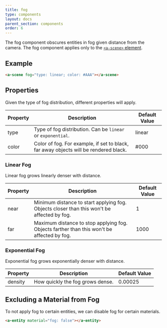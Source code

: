 ```yaml
---
title: fog
type: components
layout: docs
parent_section: components
order: 6
---
```


The fog component obscures entities in fog given distance from the camera. The fog component applies only to the [`<a-scene>` element][scene].

## Example

```html
<a-scene fog="type: linear; color: #AAA"></a-scene>
```

## Properties

Given the type of fog distribution, different properties will apply.

| Property | Description                                                                          | Default Value |
|----------|--------------------------------------------------------------------------------------|---------------|
| type     | Type of fog distribution. Can be `linear` or `exponential`.                          | linear        |
| color    | Color of fog. For example, if set to black, far away objects will be rendered black. | #000          |

### Linear Fog

Linear fog grows linearly denser with distance.

| Property | Description                                                                                | Default Value |
|----------|--------------------------------------------------------------------------------------------|---------------|
| near     | Minimum distance to start applying fog. Objects closer than this won't be affected by fog. | 1             |
| far      | Maximum distance to stop applying fog. Objects farther than this won't be affected by fog. | 1000          |

### Exponential Fog

Exponential fog grows exponentially denser with distance.

| Property | Description                      | Default Value |
|----------|----------------------------------|---------------|
| density  | How quickly the fog grows dense. | 0.00025       |

## Excluding a Material from Fog

To not apply fog to certain entities, we can disable fog for certain materials.

```html
<a-entity material="fog: false"></a-entity>
```

[scene]: ../core/scene.md

